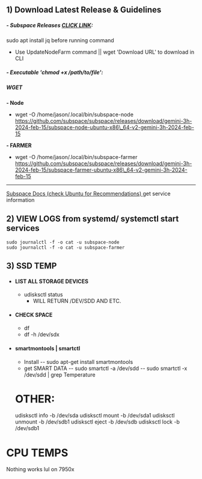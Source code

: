 ## 1) Download Latest Release & Guidelines
##### - Subspace Releases [CLICK LINK](https://github.com/subspace/subspace/releases):
sudo apt install jq before running command
- Use UpdateNodeFarm command || wget 'Download URL' to download in CLI 
     
##### -  Executable 'chmod +x /path/to/file': 
##### WGET

**- Node**
- wget -O /home/jason/.local/bin/subspace-node https://github.com/subspace/subspace/releases/download/gemini-3h-2024-feb-15/subspace-node-ubuntu-x86\_64-v2-gemini-3h-2024-feb-15 

**- FARMER**
- wget -O /home/jason/.local/bin/subspace-farmer https://github.com/subspace/subspace/releases/download/gemini-3h-2024-feb-15/subspace-farmer-ubuntu-x86\_64-v2-gemini-3h-2024-feb-15

---
[Subspace Docs (check Ubuntu for Recommendations) ](https://docs.subspace.network/docs/farming-&-staking/farming/advanced-cli/cli-install/ )
get service information
## 2) VIEW LOGS from systemd/ systemctl start services
    sudo journalctl -f -o cat -u subspace-node
    sudo journalctl -f -o cat -u subspace-farmer


## 3) SSD TEMP
- #### **LIST ALL STORAGE DEVICES**
   -  udisksctl status
        - WILL RETURN /DEV/SDD AND ETC.
- #### CHECK SPACE
    - df 
    - df -h /dev/sdx
     
- #### smartmontools | smartctl
    - Install
    -- sudo apt-get install smartmontools
    - get SMART DATA
    -- sudo smartctl -a /dev/sdd
    -- sudo smartctl -x /dev/sdd | grep Temperature


    # OTHER:
    udisksctl info -b /dev/sda
    udisksctl mount -b /dev/sda1
    udisksctl unmount -b /dev/sdb1
    udisksctl eject -b /dev/sdb
    udisksctl lock -b /dev/sdb1

# CPU TEMPS
Nothing works lul on 7950x

